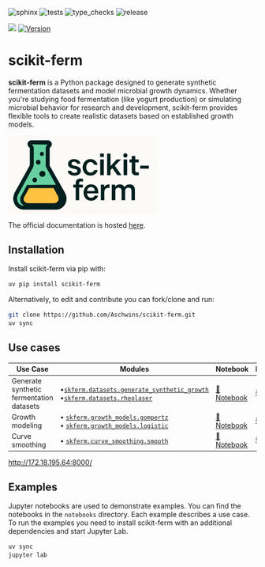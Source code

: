 ![sphinx](https://github.com/aschwins/scikit-ferm/actions/workflows/sphinx.yml/badge.svg?branch=main)
![tests](https://github.com/aschwins/scikit-ferm/actions/workflows/pytest.yml/badge.svg?branch=main)
![type_checks](https://github.com/aschwins/scikit-ferm/actions/workflows/pyright.yml/badge.svg?branch=main)
![release](https://github.com/aschwins/scikit-ferm/actions/workflows/release.yml/badge.svg?branch=main)


![](https://img.shields.io/pypi/pyversions/scikit-ferm)
[![Version](https://img.shields.io/pypi/v/scikit-ferm)](https://pypi.org/project/scikit-ferm/)

# scikit-ferm

**scikit-ferm** is a Python package designed to generate synthetic fermentation datasets and model microbial growth dynamics. Whether you're studying food fermentation (like yogurt production) or simulating microbial behavior for research and development, scikit-ferm provides flexible tools to create realistic datasets based on established growth models.

<a href="https://aschwins.github.io/scikit-lego/"><img src="images/logo.png" width="60%" height="60%" align="center" /></a>


The official documentation is hosted [here](https://aschwins.github.io/scikit-ferm/).

## Installation

Install scikit-ferm via pip with:

```bash
uv pip install scikit-ferm
```

Alternatively, to edit and contribute you can fork/clone and run:

```bash
git clone https://github.com/Aschwins/scikit-ferm.git
uv sync
```

## Use cases

| Use Case | Modules | Notebook | Documentation |
|----------|---------|----------|---------------|
| Generate synthetic fermentation datasets | •[`skferm.datasets.generate_synthetic_growth`](skferm/datasets.py)<br> •[`skferm.datasets.rheolaser`](skferm/datasets/rheolaser.py) | [📓 Notebook](notebooks/01-curve-smoothing.ipynb) | [📚 Docs](https://aschwins.github.io/scikit-ferm/usage.html#datasets) |
| Growth modeling | • [`skferm.growth_models.gompertz`](skferm/growth_models/gompertz.py)<br>• [`skferm.growth_models.logistic`](skferm/growth_models/logistic.py) | [📓 Notebook](notebooks/02-gompertz-model.ipynb) | [📚 Docs](https://aschwins.github.io/scikit-ferm/growth_models.html) |
| Curve smoothing | • [`skferm.curve_smoothing.smooth`](skferm/curve_smoothing/smooth.py) | [📓 Notebook](notebooks/03-curve-smoothing.ipynb) | [📚 Docs](https://aschwins.github.io/scikit-ferm/curve_smoothing.html) |


http://172.18.195.64:8000/

## Examples

Jupyter notebooks are used to demonstrate examples. You can find the notebooks in the `notebooks` directory. Each example describes a use case. To run the examples you need to install scikit-ferm with an additional dependencies and start Jupyter Lab.

```bash
uv sync
jupyter lab
```
